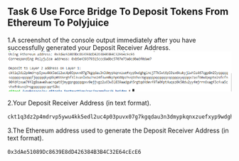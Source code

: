 ## Task 6 Use Force Bridge To Deposit Tokens From Ethereum To Polyjuice

1.A screenshot of the console output immediately after you have successfully generated your Deposit Receiver Address.
![](6.png)

2.Your Deposit Receiver Address (in text format).
```sh
ckt1q3dz2p4mdrvp5ywu4kk5edl2uc4p03puvx07g7kgqdau3n3dmypkqnxzuefxyp9wdghglncj77k5wt6p59sx6kukyjlwh5s467qgp8m25yqqqqqsqqqqqvqqqqqfjqqqqqkyq8kp0965rghf3l3vanlx6u7ne24f3wm0kphp608pzhvq9zhec6gqqqqpqqqqqqcqqqqqxyqqqqx7asf60w8pqpte2sfcfn90fdfzxue7ff2g8sawe9wacnqat6jmygqngqqqqpxv9ejjvgz2u63w3l839aadguh5rgtqd4devf97a0fpt4uqsz0k50dw2yyfmjrrn6xagf3cfva5cvhxfnkwvq9rqgqqqqqqcqqr62kc
```

3.The Ethereum address used to generate the Deposit Receiver Address (in text format).
```sh
0x3dAe51089Dc8639E8dD426384B3B4C32E64cEcE6
```

